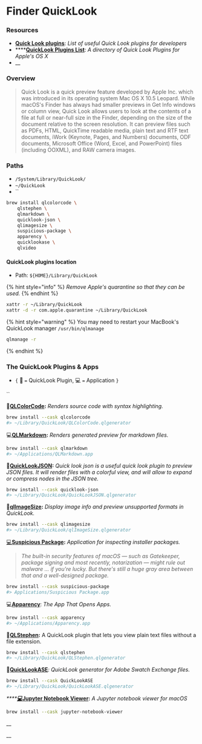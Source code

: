 # Finder QuickLook

### Resources

* [**Quick Look plugins**](https://github.com/sindresorhus/quick-look-plugins): _List of useful Quick Look plugins for developers_
* ****[**QuickLook Plugins List**](https://www.quicklookplugins.com): _A directory of Quick Look Plugins for Apple's OS X_
* __

### Overview

> Quick Look is a quick preview feature developed by Apple Inc. which was introduced in its operating system Mac OS X 10.5 Leopard. While macOS's Finder has always had smaller previews in Get Info windows or column view, Quick Look allows users to look at the contents of a file at full or near-full size in the Finder, depending on the size of the document relative to the screen resolution. It can preview files such as PDFs, HTML, QuickTime readable media, plain text and RTF text documents, iWork (Keynote, Pages, and Numbers) documents, ODF documents, Microsoft Office (Word, Excel, and PowerPoint) files (including OOXML), and RAW camera images.

### Paths

* `/System/Library/QuickLook/`
* `~/QuickLook`
* ``

```bash
brew install qlcolorcode \
    qlstephen \
    qlmarkdown \
    quicklook-json \
    qlimagesize \
    suspicious-package \
    apparency \
    quicklookase \
    qlvideo
```



#### QuickLook plugins location

* Path: `${HOME}/Library/QuickLook`

{% hint style="info" %}
_Remove Apple's quarantine so that they can be used._
{% endhint %}

```bash
xattr -r ~/Library/QuickLook
xattr -d -r com.apple.quarantine ~/Library/QuickLook
```

{% hint style="warning" %}
You may need to restart your MacBook's QuickLook manager `/usr/bin/qlmanage`

```bash
qlmanage -r
```
{% endhint %}



### The QuickLook Plugins & Apps

* &#x20;`{` 🔌 `=` QuickLook Plugin, 💻 `=` Application `}`&#x20;

``

🔌[**QLColorCode**](https://whomwah.github.io/qlstephen/)**:** _Renders source code with syntax highlighting._

```bash
brew install --cask qlcolorcode
#> ~/Library/QuickLook/QLColorCode.qlgenerator
```

💻[**QLMarkdown**](https://github.com/sbarex/QLMarkdown)**:** _Renders generated preview for markdown files._

```bash
brew install --cask qlmarkdown
#> ~/Applications/QLMarkdown.app
```

🔌[**QuickLookJSON**](http://www.sagtau.com/quicklookjson.html)**:** _Quick look json is a useful quick look plugin to preview JSON files. It will render files with a colorful view, and will allow to expand or compress nodes in the JSON tree._

```bash
brew install --cask quicklook-json
#> ~/Library/QuickLook/QuickLookJSON.qlgenerator
```

🔌[**qlImageSize**](https://github.com/Nyx0uf/qlImageSize)**:** _Display image info and preview unsupported formats in QuickLook._

```bash
brew install --cask qlimagesize
#> ~/Library/QuickLook/qlImageSize.qlgenerator
```

[💻**Suspicious Package**](https://www.mothersruin.com/software/SuspiciousPackage/)**:** _Application for inspecting installer packages._&#x20;

> _The built-in security features of macOS — such as Gatekeeper, package signing and most recently, notarization — might rule out malware ... if you're lucky. But there's still a huge gray area between that and a well-designed package._

```bash
brew install --cask suspicious-package
#> Applications/Suspicious Package.app
```

💻[**Apparency**](https://www.mothersruin.com/software/Apparency/): _The App That Opens Apps._&#x20;

```bash
brew install --cask apparency
#> ~/Applications/Apparency.app
```

**🔌**[**QLStephen**](https://whomwah.github.io/qlstephen/)**:** A QuickLook plugin that lets you view plain text files without a file extension.

```bash
brew install --cask qlstephen
#> ~/Library/QuickLook/QLStephen.qlgenerator
```

**🔌**[**QuickLookASE**](https://github.com/rsodre/QuickLookASE)_: QuickLook generator for Adobe Swatch Exchange files._

```bash
brew install --cask QuickLookASE
#> ~/Library/QuickLook/QuickLookASE.qlgenerator
```

_****_[_**💻**_**Jupyter Notebook Viewer**](https://github.com/tuxu/nbviewer-app)**:** _A Jupyter notebook viewer for macOS_

```bash
brew install --cask jupyter-notebook-viewer
```

__

__
